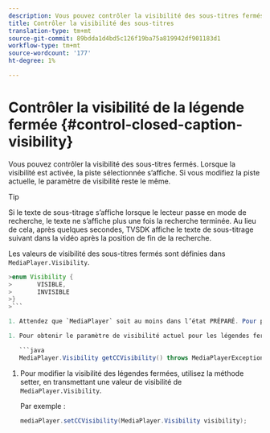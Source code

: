 ```yaml
---
description: Vous pouvez contrôler la visibilité des sous-titres fermés. Lorsque la visibilité est activée, la piste sélectionnée s’affiche. Si vous modifiez la piste actuelle, le paramètre de visibilité reste le même.
title: Contrôler la visibilité des sous-titres
translation-type: tm+mt
source-git-commit: 89bdda1d4bd5c126f19ba75a819942df901183d1
workflow-type: tm+mt
source-wordcount: '177'
ht-degree: 1%

---
```



# Contrôler la visibilité de la légende fermée {#control-closed-caption-visibility}

Vous pouvez contrôler la visibilité des sous-titres fermés. Lorsque la visibilité est activée, la piste sélectionnée s’affiche. Si vous modifiez la piste actuelle, le paramètre de visibilité reste le même.

>[!TIP]
>
>Si le texte de sous-titrage s’affiche lorsque le lecteur passe en mode de recherche, le texte ne s’affiche plus une fois la recherche terminée. Au lieu de cela, après quelques secondes, TVSDK affiche le texte de sous-titrage suivant dans la vidéo après la position de fin de la recherche.
>
>Les valeurs de visibilité des sous-titres fermés sont définies dans `MediaPlayer.Visibility`.
>
>
```java
>enum Visibility {  
>       VISIBLE,  
>       INVISIBLE 
>}
>```

1. Attendez que `MediaPlayer` soit au moins dans l’état PRÉPARÉ. Pour plus d’informations, voir [Attendre un état valide](../../../../tvsdk-3x-android-prog/android-3x-content-playback-options-android2/ui-configure/android-3x-ui-state-prepared-wait-for.md).

1. Pour obtenir le paramètre de visibilité actuel pour les légendes fermées, utilisez la méthode getter dans `MediaPlayer`, qui renvoie une valeur de visibilité.

   ```java
   MediaPlayer.Visibility getCCVisibility() throws MediaPlayerException;
   ```

1. Pour modifier la visibilité des légendes fermées, utilisez la méthode setter, en transmettant une valeur de visibilité de `MediaPlayer.Visibility`.

   Par exemple :

   ```java
   mediaPlayer.setCCVisibility(MediaPlayer.Visibility visibility);
   ```
